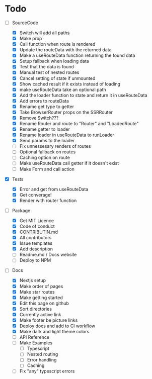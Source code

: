 # Todo

- [ ] SourceCode

  - [x] Switch will add all paths
  - [x] Make prop
  - [x] Call function when route is rendered
  - [x] Update the routeData with the returned data
  - [x] Make a useRouteData function returning the found data
  - [x] Setup fallback when loading data
  - [x] Test that the data is found
  - [x] Manual test of nested routes
  - [x] Cancel setting of state if unmounted
  - [x] Show cached result if it exists instead of loading
  - [x] make useRouteData take an optional path
  - [x] Add the loader function to state and return it in useRouteData
  - [x] Add errors to routeData
  - [x] Rename get type to getter
  - [x] Take BrowserRouter props on the SSRRouter
  - [x] Remove Switch???
  - [x] Rename Router and route to "Router" and "LoadedRoute"
  - [x] Rename getter to loader
  - [x] Rename loader in useRouteData to runLoader
  - [x] Send params to the loader
  - [ ] Fix unnessesary renders of routes
  - [ ] Optional fallback on routes
  - [ ] Caching option on route
  - [ ] Make useRouteData call getter if it doesn't exist
  - [ ] Make Form and call action

- [x] Tests

  - [x] Error and get from useRouteData
  - [x] Get converage!
  - [x] Render with router function

- [ ] Package

  - [x] Get MIT Licence
  - [x] Code of conduct
  - [x] CONTRIBUTIN.md
  - [x] All contributors
  - [x] Issue templates
  - [x] Add description
  - [ ] Readme.md / Docs website
  - [ ] Deploy to NPM

- [ ] Docs
  - [x] Nextjs setup
  - [x] Make order of pages
  - [x] Make star routes
  - [x] Make getting started
  - [x] Edit this page on github
  - [x] Sort directories
  - [x] Currently active link
  - [x] Make footer be picture links
  - [x] Deploy docs and add to CI workflow
  - [x] Make dark and light theme colors
  - [ ] API Reference
  - [ ] Make Examples
    - [ ] Typescript
    - [ ] Nested routing
    - [ ] Error handling
    - [ ] Caching
  - [ ] Fix "any" typescript errors
